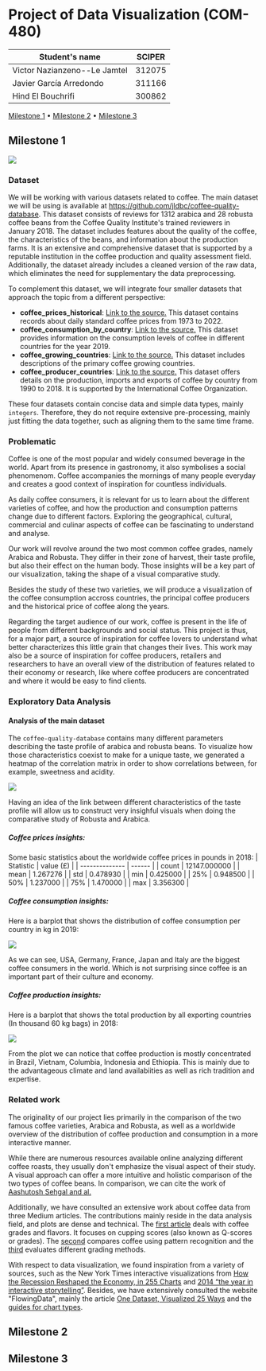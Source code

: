 # Project of Data Visualization (COM-480)

| Student's name | SCIPER |
| -------------- | ------ |
| Victor Nazianzeno--Le Jamtel|312075 |
| Javier García Arredondo|311166 |
| Hind El Bouchrifi| 300862 |

[Milestone 1](#milestone-1) • [Milestone 2](#milestone-2) • [Milestone 3](#milestone-3)

## Milestone 1

![](https://github.com/com-480-data-visualization/project-2023-vireal/blob/master/imgs/ai_generated_logo.png)

### Dataset

We will be working with various datasets related to coffee. The main dataset we will be using is available at https://github.com/jldbc/coffee-quality-database. This dataset consists of reviews for 1312 arabica and 28 robusta coffee beans from the Coffee Quality Institute's trained reviewers in January 2018. The dataset includes features about the quality of the coffee, the characteristics of the beans, and information about the production farms. It is an extensive and comprehensive dataset that is supported by a reputable institution in the coffee production and quality assessment field. Additionally, the dataset already includes a cleaned version of the raw data, which eliminates the need for supplementary the data preprocessing. 

To complement this dataset, we will integrate four smaller datasets that approach the topic from a different perspective:
- **coffee_prices_historical**: 
[Link to the source.](https://www.kaggle.com/datasets/williamriveraramos/coffee-prices-historical)
This dataset contains records about daily standard coffee prices from 1973 to 2022.
- **coffee_consumption_by_country**:
[Link to the source.](https://www.kaggle.com/datasets/nurielreuven/coffee-consumption-by-country-2022)
This dataset provides information on the consumption levels of coffee in different countries for the year 2019.
- **coffee_growing_countries**:
[Link to the source.](https://www.kaggle.com/datasets/albyati/coffee-growing-countries)
This dataset includes descriptions of the primary coffee growing countries.
- **coffee_producer_countries**:
[Link to the source.](https://www.kaggle.com/datasets/yamaerenay/ico-coffee-dataset-worldwide)
This dataset offers details on the production, imports and exports of coffee by country from 1990 to 2018. It is supported by the International Coffee Organization.

These four datasets contain concise data and simple data types, mainly `integers`. Therefore, they do not require extensive pre-processing, mainly just fitting the data together, such as aligning them to the same time frame.


### Problematic

Coffee is one of the most popular and widely consumed beverage in the world. Apart from its presence in gastronomy, it also symbolises a social phenomenom. Coffee accompanies the mornings of many people everyday and creates a good context of inspiration for countless individuals.

As daily coffee consumers, it is relevant for us to learn about the different varieties of coffee, and how the production and consumption patterns change due to different factors. Exploring the geographical, cultural, commercial and culinar aspects of coffee can be fascinating to understand and analyse.

Our work will revolve around the two most common coffee grades, namely Arabica and Robusta. They differ in their zone of harvest, their taste profile, but also their effect on the human body. Those insights will be a key part of our visualization, taking the shape of a visual comparative study.

Besides the study of these two varieties, we will produce a visualization of the coffee consumption accross countries, the principal coffee producers and the historical price of coffee along the years.

Regarding the target audience of our work, coffee is present in the life of people from different backgrounds and social status. This project is thus, for a major part, a source of inspiration for coffee lovers to understand what better characterizes this little grain that changes their lives. This work may also be a source of inspiration for coffee producers, retailers and researchers to have an overall view of the distribution of features related to their economy or research, like where coffee producers are concentrated and where it would be easy to find clients.


### Exploratory Data Analysis

#### Analysis of the main dataset

The `coffee-quality-database` contains many different parameters describing the taste profile of arabica and robusta beans. To visualize how those characteristics coexist to make for a unique taste, we generated a heatmap of the correlation matrix in order to show correlations between, for example, sweetness and acidity.

![](https://github.com/com-480-data-visualization/project-2023-vireal/blob/master/imgs/taste_profile_heatmap.png)

Having an idea of the link between different characteristics of the taste profile will allow us to construct very insighful visuals when doing the comparative study of Robusta and Arabica.

##### Coffee prices insights:
Some basic statistics about the worldwide coffee prices in pounds in 2018:
| Statistic | value (£) |
| -------------- | ------ |
| count | 12147.000000 |
| mean | 1.267276 |
| std | 0.478930 |
| min | 0.425000 |
| 25% | 0.948500 |
| 50% | 1.237000 |
| 75% | 1.470000 |
| max | 3.356300 |

##### Coffee consumption insights:
Here is a barplot that shows the distribution of coffee consumption per country in kg in 2019:

![](https://github.com/com-480-data-visualization/project-2023-vireal/blob/master/imgs/cons.png)

As we can see, USA, Germany, France, Japan and Italy are the biggest coffee consumers in the world. Which is not surprising since coffee is an important part of their culture and economy.

##### Coffee production insights:
Here is a barplot that shows the total production by all exporting countries (In thousand 60 kg bags) in 2018:

![](https://github.com/com-480-data-visualization/project-2023-vireal/blob/master/imgs/production.png)

From the plot we can notice that coffee production is mostly concentrated in Brazil, Vietnam, Columbia, Indonesia and Ethiopia. This is mainly due to the advantageous climate and land availabiities as well as rich tradition and expertise.

### Related work

The originality of our project lies primarily in the comparison of the two famous coffee varieties, Arabica and Robusta, as well as a worldwide overview of the distribution of coffee production and consumption in a more interactive manner.

While there are numerous resources available online analyzing different coffee roasts, they usually don't emphasize the visual aspect of their study. 
A visual approach can offer a more intuitive and holistic comparison of the two types of coffee beans. In comparison, we can cite the work of [Aashutosh Sehgal and al.](https://rpubs.com/Aashu26698/coffee-review-viz)

Additionally, we have consulted an extensive work about coffee data from three Medium articles. The contributions mainly reside in the data analysis field, and plots are dense and technical. The [first article](https://towardsdatascience.com/a-review-of-coffee-data-grades-and-flavors-5ccb6fc51941) deals with coffee grades and flavors. It focuses on cupping scores (also known as Q-scores or grades). The [second](https://towardsdatascience.com/comparing-coffee-using-pattern-recognition-35b92cca4502) compares coffee using pattern recognition and the [third](https://towardsdatascience.com/specialty-coffee-comparing-grading-methods-36777cae220f) evaluates different grading methods.

With respect to data visualization, we found inspiration from a variety of sources, such as the New York Times interactive visualizations from [How the Recession Reshaped the Economy, in 255 Charts](https://www.nytimes.com/interactive/2014/06/05/upshot/how-the-recession-reshaped-the-economy-in-255-charts.html?mtrref=undefined&gwh=5F0F3A546EAF81E62FAAB4C396594B63&gwt=pay&assetType=PAYWALL) and [2014 “the year in interactive storytelling”](https://www.nytimes.com/interactive/2014/12/29/us/year-in-interactive-storytelling.html?_r=0&mtrref=undefined&gwh=80657AC26C34BEF1AE164D0F76F73C90&gwt=pay&assetType=PAYWALL). Besides, we have extensively consulted the website "FlowingData", mainly the article [One Dataset, Visualized 25 Ways](https://flowingdata.com/2017/01/24/one-dataset-visualized-25-ways/) and the [guides for chart types](https://flowingdata.com/chart-types/).
 

## Milestone 2

## Milestone 3


